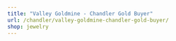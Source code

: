 ```yaml
---
title: "Valley Goldmine - Chandler Gold Buyer"
url: /chandler/valley-goldmine-chandler-gold-buyer/
shop: jewelry
---
```

